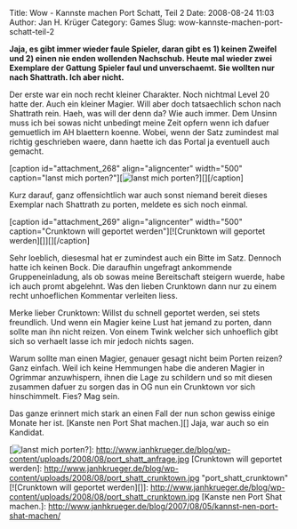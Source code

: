 Title: Wow - Kannste machen Port Schatt, Teil 2
Date: 2008-08-24 11:03
Author: Jan H. Krüger
Category: Games
Slug: wow-kannste-machen-port-schatt-teil-2

**Jaja, es gibt immer wieder faule Spieler, daran gibt es 1) keinen
Zweifel und 2) einen nie enden wollenden Nachschub. Heute mal wieder
zwei Exemplare der Gattung Spieler faul und unverschaemt. Sie wollten
nur nach Shattrath. Ich aber nicht.**  
  
Der erste war ein noch recht kleiner Charakter. Noch nichtmal Level 20
hatte der. Auch ein kleiner Magier. Will aber doch tatsaechlich schon
nach Shattrath rein. Haeh, was will der denn da? Wie auch immer. Dem
Unsinn muss ich bei sowas nicht unbedingt meine Zeit opfern wenn ich
dafuer gemuetlich im AH blaettern koenne. Wobei, wenn der Satz zumindest
mal richtig geschrieben waere, dann haette ich das Portal ja eventuell
auch gemacht.  
  
[caption id="attachment\_268" align="aligncenter" width="500"
caption="lanst mich porten?"][![lanst mich porten?][]][][/caption]  
  
Kurz darauf, ganz offensichtlich war auch sonst niemand bereit dieses
Exemplar nach Shattrath zu porten, meldete es sich noch einmal.  
  
[caption id="attachment\_269" align="aligncenter" width="500"
caption="Crunktown will geportet werden"][![Crunktown will geportet
werden][]][][/caption]  
  
Sehr loeblich, diesesmal hat er zumindest auch ein Bitte im Satz.
Dennoch hatte ich keinen Bock. Die daraufhin ungefragt ankommende
Gruppeneinladung, als ob sowas meine Bereitschaft steigern wuerde, habe
ich auch promt abgelehnt. Was den lieben Crunktown dann nur zu einem
recht unhoeflichen Kommentar verleiten liess.  
  
Merke lieber Crunktown: Willst du schnell geportet werden, sei stets
freundlich. Und wenn ein Magier keine Lust hat jemand zu porten, dann
sollte man ihn nicht reizen. Von einem Twink welcher sich unhoeflich
gibt sich so verhaelt lasse ich mir jedoch nichts sagen.  
  
Warum sollte man einen Magier, genauer gesagt nicht beim Porten reizen?
Ganz einfach. Weil ich keine Hemmungen habe die anderen Magier in
Ogrimmar anzuwhispern, ihnen die Lage zu schildern und so mit diesen
zusammen dafuer zu sorgen das in OG nun ein Crunktown vor sich
hinschimmelt. Fies? Mag sein.  
  
Das ganze erinnert mich stark an einen Fall der nun schon gewiss einige
Monate her ist. [Kanste nen Port Shat machen.][] Jaja, war auch so ein
Kandidat.

  [lanst mich porten?]: http://www.janhkrueger.de/blog/wp-content/uploads/2008/08/port_shatt_anfrage.jpg
    "port_shatt_anfrage"
  [![lanst mich porten?][]]: http://www.janhkrueger.de/blog/wp-content/uploads/2008/08/port_shatt_anfrage.jpg
  [Crunktown will geportet werden]: http://www.janhkrueger.de/blog/wp-content/uploads/2008/08/port_shatt_crunktown.jpg
    "port_shatt_crunktown"
  [![Crunktown will geportet werden][]]: http://www.janhkrueger.de/blog/wp-content/uploads/2008/08/port_shatt_crunktown.jpg
  [Kanste nen Port Shat machen.]: http://www.janhkrueger.de/blog/2007/08/05/kannst-nen-port-shat-machen/
